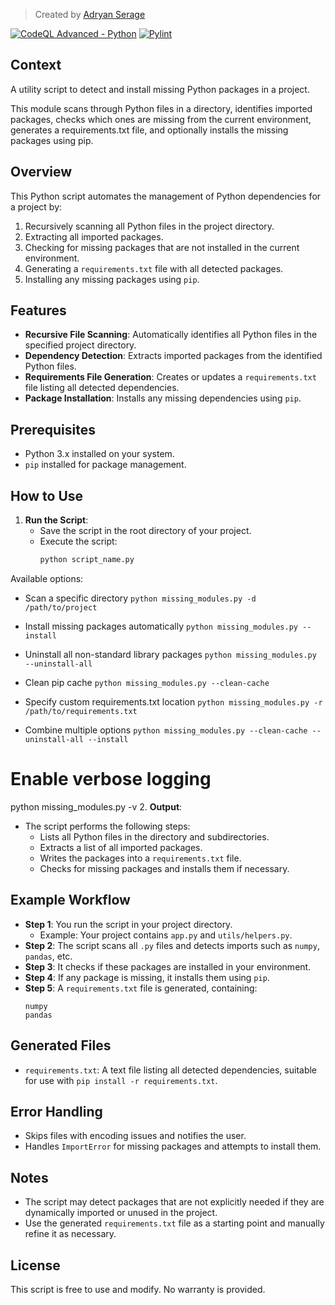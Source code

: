 > Created by [Adryan Serage](https://github.com/adryserage)

[![CodeQL Advanced - Python](https://github.com/Adryan-Serage/missing_modules.py/actions/workflows/codeql.yml/badge.svg)](https://github.com/Adryan-Serage/missing_modules.py/actions/workflows/codeql.yml)
[![Pylint](https://github.com/adryserage/missing_modules.py/actions/workflows/pylint.yml/badge.svg)](https://github.com/adryserage/missing_modules.py/actions/workflows/pylint.yml)

## Context
A utility script to detect and install missing Python packages in a project.

This module scans through Python files in a directory, identifies imported packages,
checks which ones are missing from the current environment, generates a requirements.txt file,
and optionally installs the missing packages using pip.

## Overview
This Python script automates the management of Python dependencies for a project by:
1. Recursively scanning all Python files in the project directory.
2. Extracting all imported packages.
3. Checking for missing packages that are not installed in the current environment.
4. Generating a `requirements.txt` file with all detected packages.
5. Installing any missing packages using `pip`.

## Features
- **Recursive File Scanning**: Automatically identifies all Python files in the specified project directory.
- **Dependency Detection**: Extracts imported packages from the identified Python files.
- **Requirements File Generation**: Creates or updates a `requirements.txt` file listing all detected dependencies.
- **Package Installation**: Installs any missing dependencies using `pip`.

## Prerequisites
- Python 3.x installed on your system.
- `pip` installed for package management.

## How to Use
1. **Run the Script**:
   - Save the script in the root directory of your project.
   - Execute the script:
     ```bash
     python script_name.py
     ```
Available options:

- Scan a specific directory
`python missing_modules.py -d /path/to/project`

-  Install missing packages automatically
`python missing_modules.py --install`

-  Uninstall all non-standard library packages
`python missing_modules.py --uninstall-all`

-  Clean pip cache
`python missing_modules.py --clean-cache`

-  Specify custom requirements.txt location
`python missing_modules.py -r /path/to/requirements.txt`

- Combine multiple options
`python missing_modules.py --clean-cache --uninstall-all --install`

# Enable verbose logging
python missing_modules.py -v
2. **Output**:
   - The script performs the following steps:
     - Lists all Python files in the directory and subdirectories.
     - Extracts a list of all imported packages.
     - Writes the packages into a `requirements.txt` file.
     - Checks for missing packages and installs them if necessary.

## Example Workflow
- **Step 1**: You run the script in your project directory.
  - Example: Your project contains `app.py` and `utils/helpers.py`.
- **Step 2**: The script scans all `.py` files and detects imports such as `numpy`, `pandas`, etc.
- **Step 3**: It checks if these packages are installed in your environment.
- **Step 4**: If any package is missing, it installs them using `pip`.
- **Step 5**: A `requirements.txt` file is generated, containing:
  ```
  numpy
  pandas
  ```

## Generated Files
- `requirements.txt`: A text file listing all detected dependencies, suitable for use with `pip install -r requirements.txt`.

## Error Handling
- Skips files with encoding issues and notifies the user.
- Handles `ImportError` for missing packages and attempts to install them.

## Notes
- The script may detect packages that are not explicitly needed if they are dynamically imported or unused in the project.
- Use the generated `requirements.txt` file as a starting point and manually refine it as necessary.

## License
This script is free to use and modify. No warranty is provided.

